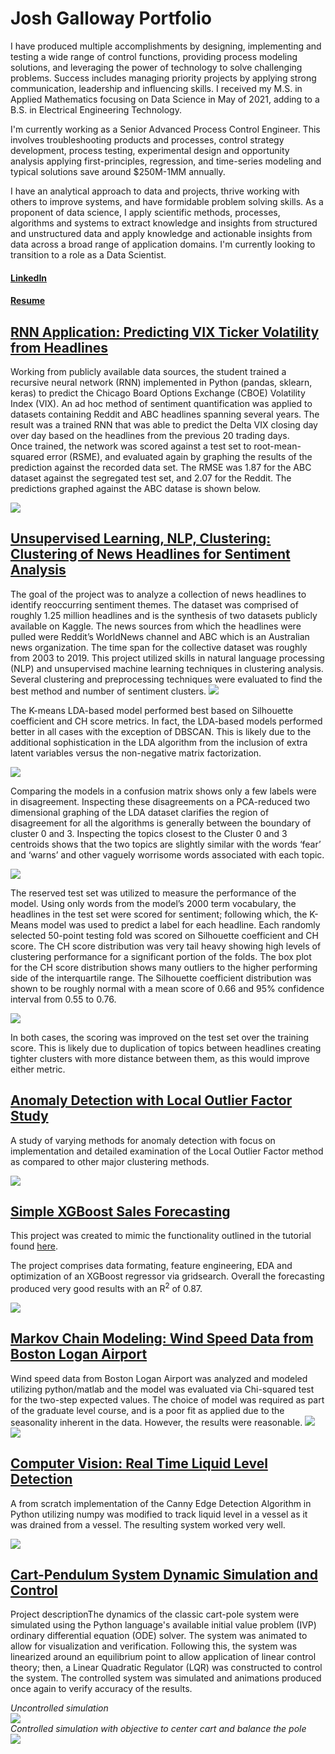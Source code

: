 # Josh Galloway Portfolio
I have produced multiple accomplishments by designing, implementing and testing a wide range of control functions, providing process modeling solutions, and leveraging the power of technology to solve challenging problems. Success includes managing priority projects by applying strong communication, leadership and influencing skills. I received my M.S. in Applied Mathematics focusing on Data Science in May of 2021, adding to a B.S. in Electrical Engineering Technology.

I'm currently working as a Senior Advanced Process Control Engineer. This involves troubleshooting products and processes, control strategy development, process testing, experimental design and opportunity analysis applying first-principles, regression, and time-series modeling and typical solutions save around $250M-1MM annually.

I have an analytical approach to data and projects, thrive working with others to improve systems, and have formidable problem solving skills. As a proponent of data science, I apply scientific methods, processes, algorithms and systems to extract knowledge and insights from structured and unstructured data and apply knowledge and actionable insights from data across a broad range of application domains. I'm currently looking to transition to a role as a Data Scientist.

#### [LinkedIn](https://www.linkedin.com/in/josh-galloway/)
#### [Resume](https://github.com/jgalloway42/JoshG_Portfolio/blob/main/Josh%20Galloway%20Resume_July2021r1.pdf)

## [RNN Application: Predicting VIX Ticker Volatility from Headlines](https://github.com/jgalloway42/MS-Applied-Mathematics-Projects/blob/master/Math_7243_Machine_Learning_Final_Project_r3.pdf)

Working from publicly available data sources, the student trained a recursive neural network (RNN) implemented in Python (pandas, sklearn, keras) to predict the Chicago Board Options Exchange (CBOE) Volatility Index (VIX). An ad hoc method of sentiment quantification was applied to datasets containing Reddit and ABC headlines spanning several years. The result was a trained RNN that was able to predict the Delta VIX closing day over day based on the headlines from the previous 20 trading days.
<br>
Once  trained,  the  network  was  scored  against  a  test  set  to  root-mean-squared  error (RSME),  and  evaluated  again  by  graphing  the  results  of  the  prediction  against  the recorded  data  set.   The  RMSE  was  1.87  for  the  ABC  dataset  against  the  segregated test set, and 2.07 for the Reddit.  The predictions graphed against the ABC datase is shown below.

![](/images/VIX_Prediction_ABC_Headlines_Results.png)

## [Unsupervised Learning, NLP, Clustering: Clustering of News Headlines for Sentiment Analysis](https://github.com/jgalloway42/MS-Applied-Mathematics-Projects/blob/master/DS%205230%20Unsupervised%20ML/Galloway-DS5230-Final%20Project%20Report.pdf)
The goal of the project was to analyze a collection of news headlines to identify reoccurring sentiment themes. The dataset was comprised of roughly 1.25 million headlines and is the synthesis of two datasets publicly available on Kaggle. The news sources from which the headlines were pulled were Reddit’s WorldNews channel and ABC which is an Australian news organization. The time span for the collective dataset was roughly from 2003 to 2019. This project utilized skills in natural language processing (NLP) and unsupervised machine learning techniques in clustering analysis.  Several clustering and preprocessing techniques were evaluated to find the best method and number of sentiment clusters.
![](/images/UML_TF_TFIDF_Wordcloud.png)

The K-means LDA-based model performed best based on Silhouette coefficient and CH score metrics.  In fact, the LDA-based models performed better in all cases with the exception of DBSCAN.  This is likely due to the additional sophistication in the LDA algorithm from the inclusion of extra latent variables versus the non-negative matrix factorization.

![](/images/UML_KMeans_LDA_3d_views.png)

Comparing the models in a confusion matrix shows only a few labels were in disagreement. Inspecting these disagreements on a PCA-reduced two dimensional graphing of the LDA dataset clarifies the region of disagreement for all the algorithms is generally between the boundary of cluster 0 and 3.  Inspecting the topics closest to the Cluster 0 and 3 centroids shows that the two topics are slightly similar with the words ‘fear’ and ‘warns’ and other vaguely worrisome words associated with each topic.

![](/images/UML_confusion_matrtix.png)

The reserved test set was utilized to measure the performance of the model. Using only words from the model’s 2000 term vocabulary, the headlines in the test set were scored for sentiment; following which, the K-Means model was used to predict a label for each headline. Each randomly selected 50-point testing fold was scored on Silhouette coefficient and CH score.  The CH score distribution was very tail heavy showing high levels of clustering performance for a significant portion of the folds.  The box plot for the CH score distribution shows many outliers to the higher performing side of the interquartile range.  The Silhouette coefficient distribution was shown to be roughly normal with a mean score of 0.66 and 95% confidence interval from 0.55 to 0.76.

![](/images/UML_CI_Bootstrapping_Results.png)

In both cases, the scoring was improved on the test set over the training score. This is likely due to duplication of topics between headlines creating tighter clusters with more distance between them, as this would improve either metric.

## [Anomaly Detection with Local Outlier Factor Study](https://github.com/jgalloway42/MS-Applied-Mathematics-Projects/blob/master/DS%205230%20Unsupervised%20ML/14_Module%20Final%20Exam/presentation/Galloway-DS5230-Final%20Exam-Local%20Outlier%20Factor.pdf)

A study of varying methods for anomaly detection with focus on implementation and detailed examination of the Local Outlier Factor method as compared to other major clustering methods.

![](/images/LOF_vs_Others.png)

## [Simple XGBoost Sales Forecasting](https://github.com/jgalloway42/xgboost_sales_forecast/tree/main)

This project was created to mimic the functionality outlined in the tutorial found [here](https://medium.com/@oemer.aslantas/a-real-world-example-of-predicting-sales-volume-using-xgboost-with-gridsearch-on-a-jupyternotebook-c6587506128d).

The project comprises data formating, feature engineering, EDA and optimization of an XGBoost regressor via gridsearch.  Overall the forecasting produced very good results with an R<sup>2</sup> of 0.87.

![](/images/Prediction_Results_Close_Up.png)


## [Markov Chain Modeling: Wind Speed Data from Boston Logan Airport](https://github.com/jgalloway42/MS-Applied-Mathematics-Projects/blob/master/MATH%207241%20Probability%20Models/Math_7241_Markov_Chain_Project.pdf)
Wind speed data from Boston Logan Airport was analyzed and modeled utilizing python/matlab and the model was evaluated via Chi-squared test for the two-step expected values. The choice of model was required as part of the graduate level course, and is a poor fit as applied due to the seasonality inherent in the data. However, the results were reasonable.
![](/images/BWSnetworkGraph.png)
![](/images/BWStwo_step_frequencies.png)

## [Computer Vision: Real Time Liquid Level Detection](https://github.com/jgalloway42/MS-Applied-Mathematics-Projects/blob/master/GallowayMath7203MiniProject01_Notebook.pdf)

A from scratch implementation of the Canny Edge Detection Algorithm in Python utilizing numpy was modified to track liquid level in a vessel as it was drained from a vessel.  The resulting system worked very well.

![](/images/liquid_level_tracker.gif)

## [Cart-Pendulum System Dynamic Simulation and Control](https://github.com/jgalloway42/MS-Applied-Mathematics-Projects/blob/master/Math_7203_Mini_Project_II_Cart_Pole_ODE_Simulation.pdf)

Project descriptionThe dynamics of the classic cart-pole system were simulated using the Python language's available initial value problem (IVP) ordinary differential equation (ODE) solver. The system was animated to allow for visualization and verification. Following this, the system was linearized around an equilibrium point to allow application of linear control theory; then, a Linear Quadratic Regulator (LQR) was constructed to control the system. The controlled system was simulated and animations produced once again to verify accuracy of the results.

*Uncontrolled simulation*
<br>
![](/images/CartpoleSimNoForcePendOffCenter.gif)
<br>
*Controlled simulation with objective to center cart and balance the pole*
<br>
![](/images/CartpoleSimOptimalControl_objective_cart_x_to_0.gif)
